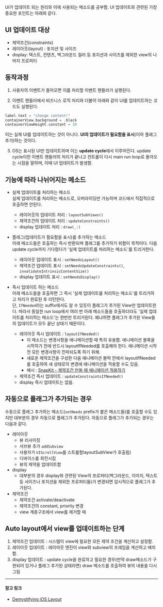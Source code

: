 UI가 업데이트 되는 원리와 이에 사용되는 메소드를 공부함.
UI 업데이트와 관련된 가장 중요한 포인트는 아래와 같다.  

## UI 업데이트 대상
- 제약조건(constraints) 
- 레이아웃(layout) : 포지션 및 사이즈
- display: 텍스트, 컨텐츠, 백그라운드 컬러 등 포지션과 사이즈를 제외한 view의 나머지 프로퍼티    

## 동작과정  
1. 사용자의 이벤트가 들어오면 이를 처리할 이벤트 핸들러가 실행된다.  

2. 이벤트 핸들러에서 비즈니스 로직 처리와 더불어 아래와 같이 UI를 업데이트하는 코드도 실행된다.
```Swift
label.text = "change content!"
containerView.background = .black
containerViewHeight.constant = 30
```
이는 실제 UI를 업데이트하는 것이 아니다. **UI의 업데이트가 필요함을 표시**(이하 플래그 추가)하는 것이다.  

3. OS는 표시된 UI만 업데이트하며 이는 **update cycle**에서 이루어진다. 
    update cycle이란 이벤트 핸들러의 처리가 끝나고 컨트롤이 다시 main run loop로 돌아오는 시점을 말하며, 이때 UI 업데이트가 발생함.   
  
## 기능에 따라 나뉘어지는 메소드
- 실제 업데이트를 처리하는 메소드  
    실제 업데이트를 처리하는 메소드로, 오버라이딩만 가능하며 코드에서 직접적으로 호출하면 안된다.
    - 레이아웃의 업데이트 처리 : `layoutSubViews()`  
    - 제약조건의 업데이트 처리 : `updateConstraints()`  
    - display 업데이트 처리 : `draw(_:)`  
- 플래그(업데이트가 필요함을 표시)를 추가하는 메소드  
    아래 메소드들은 호출하는 즉시 반환되며 플래그를 추가하기 위함이 목적이다. 다음 update cycle까지 기다렸다가 '실제 업데이트를 처리하는 메소드'를 트리거한다. 

    - 레이아웃 업데이트 표시 : `setNeedsLayout()`  
    - 제약조건 업데이트 표시 : `setNeedsUpdateConstraints()`, `invalidateIntrinsicContentSize()`  
    - display 업데이트 표시 : `setNeedsDisplay()`  
- 즉시 업데이트 하는 메소드  
    아래 메소드들을 호출하면 그 즉시 '실제 업데이트를 처리하는 메소드'를 트리거하고 처리가 완료된 후 리턴한다.  
    단, `IfNeeded`라는 suffix에서도 알 수 있듯이 플래그가 추가된 View만 업데이트한다. 따라서 동일한 run loop에서 여러 번 아래 메소드들을 호출하더라도 '실제 업데이트를 처리하는 메소드'는 한번만 트리거된다. 왜냐하면 플래그가 추가된 View들의 업데이트가 모두 끝난 상태기 때문이다.

    - 레이아웃 즉시 업데이트 : `layoutIfNeeded()`
        - 이 메소드는 변경사항을 애니메이션할 때 특히 유용함. 애니메이션 블록을 시작하기 전에 반드시 layoutIfNeeded를 호출해야 한다. 애니메이션 시작 전 모든 변경사항이 전파되도록 하기 위해.
        - 새로운 제약조건을 구성한 다음 애니메이션 블럭 안에서 layoutIfNeeded를 호출하여 새 상태로의 변경에 애니메이션을 적용할 수도 있음.
        - 예시 : [SnapKit - 제약조건 만들 때 애니메이션 적용하기](https://github.com/SnapKit/SnapKit/issues/530)
    - 제약조건 즉시 업데이트 : `updateConstraintsIfNeeded()`
    - display 즉시 업데이트는 없음.  

## 자동으로 플래그가 추가되는 경우  
수동으로 플래그 추가하는 메소드(`setNeeds` prefix가 붙은 메소드들)를 호출할 수도 있지만 대부분의 경우 자동으로 플래그가 추가된다. 자동으로 플래그가 추가되는 경우는 다음과 같다.  
- 레이아웃
    - 뷰 리사이징
    - 서브뷰 추가 `addSubview`
    - 사용자가 `UIScrollView`를 스트롤함layoutSubView가 호출됨)
    - 디바이스를 회전시킴
    - 뷰의 제약을 업데이트함
- display
    - 대부분의 경우 display와 관련된 View의 프로퍼티(백그라운드, 이미지, 텍스트 등 사이즈나 포지션을 제외한 프로퍼티들)가 변경되면 암시적으로 플래그가 추가된다.
- 제약조건
    - 제약조건 activate/deactivate
    - 제약조건의 constant, priority 변경
    - view 계층구조에서 view를 제거할 때

## Auto layout에서 view를 업데이트하는 단계
1. 제약조건 업데이트 : 시스템이 view에 필요한 모든 제약 조건을 계산하고 설정함.
2. 레이아웃 업데이트 : 레이아웃 엔진이 view와 subview의 프레임을 계산하고 배치함.
3. display 업데이트 : update cycle을 완료하고 필요한 경우(만약 draw메소드가 구현되어 있거나 플래그 추가된 상태라면) draw 메소드를 호출하여 뷰의 내용을 다시 그림






***
#### 참고 링크
- [Demystifying iOS Layout](https://tech.gc.com/demystifying-ios-layout/)
